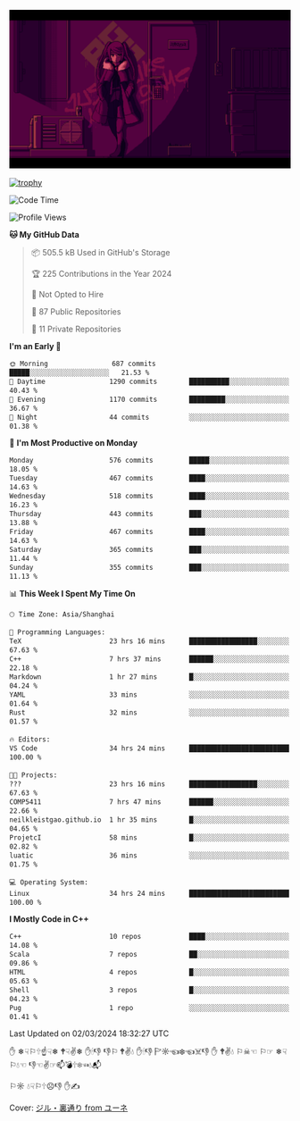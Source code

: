 ![](imgs/main.png)

[![trophy](https://github-profile-trophy.vercel.app/?username=NeilKleistGao&theme=dracula)](https://github.com/ryo-ma/github-profile-trophy)

<!--START_SECTION:waka-->
![Code Time](http://img.shields.io/badge/Code%20Time-707%20hrs%206%20mins-blue)

![Profile Views](http://img.shields.io/badge/Profile%20Views-0-blue)

**🐱 My GitHub Data** 

> 📦 505.5 kB Used in GitHub's Storage 
 > 
> 🏆 225 Contributions in the Year 2024
 > 
> 🚫 Not Opted to Hire
 > 
> 📜 87 Public Repositories 
 > 
> 🔑 11 Private Repositories 
 > 
**I'm an Early 🐤** 

```text
🌞 Morning                687 commits         █████░░░░░░░░░░░░░░░░░░░░   21.53 % 
🌆 Daytime                1290 commits        ██████████░░░░░░░░░░░░░░░   40.43 % 
🌃 Evening                1170 commits        █████████░░░░░░░░░░░░░░░░   36.67 % 
🌙 Night                  44 commits          ░░░░░░░░░░░░░░░░░░░░░░░░░   01.38 % 
```
📅 **I'm Most Productive on Monday** 

```text
Monday                   576 commits         █████░░░░░░░░░░░░░░░░░░░░   18.05 % 
Tuesday                  467 commits         ████░░░░░░░░░░░░░░░░░░░░░   14.63 % 
Wednesday                518 commits         ████░░░░░░░░░░░░░░░░░░░░░   16.23 % 
Thursday                 443 commits         ███░░░░░░░░░░░░░░░░░░░░░░   13.88 % 
Friday                   467 commits         ████░░░░░░░░░░░░░░░░░░░░░   14.63 % 
Saturday                 365 commits         ███░░░░░░░░░░░░░░░░░░░░░░   11.44 % 
Sunday                   355 commits         ███░░░░░░░░░░░░░░░░░░░░░░   11.13 % 
```


📊 **This Week I Spent My Time On** 

```text
🕑︎ Time Zone: Asia/Shanghai

💬 Programming Languages: 
TeX                      23 hrs 16 mins      █████████████████░░░░░░░░   67.63 % 
C++                      7 hrs 37 mins       ██████░░░░░░░░░░░░░░░░░░░   22.18 % 
Markdown                 1 hr 27 mins        █░░░░░░░░░░░░░░░░░░░░░░░░   04.24 % 
YAML                     33 mins             ░░░░░░░░░░░░░░░░░░░░░░░░░   01.64 % 
Rust                     32 mins             ░░░░░░░░░░░░░░░░░░░░░░░░░   01.57 % 

🔥 Editors: 
VS Code                  34 hrs 24 mins      █████████████████████████   100.00 % 

🐱‍💻 Projects: 
???                      23 hrs 16 mins      █████████████████░░░░░░░░   67.63 % 
COMP5411                 7 hrs 47 mins       ██████░░░░░░░░░░░░░░░░░░░   22.66 % 
neilkleistgao.github.io  1 hr 35 mins        █░░░░░░░░░░░░░░░░░░░░░░░░   04.65 % 
ProjetcI                 58 mins             █░░░░░░░░░░░░░░░░░░░░░░░░   02.82 % 
luatic                   36 mins             ░░░░░░░░░░░░░░░░░░░░░░░░░   01.75 % 

💻 Operating System: 
Linux                    34 hrs 24 mins      █████████████████████████   100.00 % 
```

**I Mostly Code in C++** 

```text
C++                      10 repos            ████░░░░░░░░░░░░░░░░░░░░░   14.08 % 
Scala                    7 repos             ██░░░░░░░░░░░░░░░░░░░░░░░   09.86 % 
HTML                     4 repos             █░░░░░░░░░░░░░░░░░░░░░░░░   05.63 % 
Shell                    3 repos             █░░░░░░░░░░░░░░░░░░░░░░░░   04.23 % 
Pug                      1 repo              ░░░░░░░░░░░░░░░░░░░░░░░░░   01.41 % 
```




 Last Updated on 02/03/2024 18:32:27 UTC
<!--END_SECTION:waka-->

✋ ❄☟⚐🕆☝☟❄ 🕈☟✌❄ ✋🕯👎 👎⚐ 🕈✌💧 ✋🕯👎 🏱☼☜❄☜☠👎 ✋ 🕈✌💧 ⚐☠☜ ⚐☞ ❄☟⚐💧☜ 👎☜✌☞📫💣🕆❄☜💧📬

⚐☼ 💧☟⚐🕆☹👎 ✋✍

Cover: [ジル・裏通り from ユーネ](https://www.pixiv.net/artworks/62127066)
